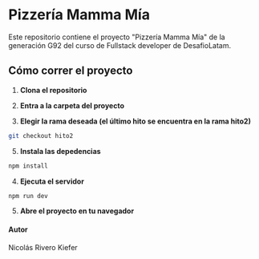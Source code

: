 # Pizzería Mamma Mía

Este repositorio contiene el proyecto "Pizzería Mamma Mía" de la generación G92 del curso de Fullstack developer de DesafioLatam.

## Cómo correr el proyecto

1. **Clona el repositorio**

2. **Entra a la carpeta del proyecto**
   
4. **Elegir la rama deseada (el último hito se encuentra en la rama hito2)**
```bash
git checkout hito2
```
5. **Instala las depedencias**
```bash
npm install
```
4. **Ejecuta el servidor**
```bash
npm run dev
```
5. **Abre el proyecto en tu navegador**

#### Autor

Nicolás Rivero Kiefer
